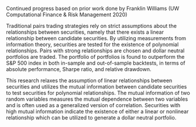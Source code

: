 Continued progress based on prior work done by Franklin Williams (UW Computational Finance & Risk Management 2020)

Traditional pairs trading strategies rely on strict assumptions about the relationships between securities, namely that there exists a linear relationship between candidate securities. By utilizing measurements from information theory, securities are tested for the existence of polynomial relationships. Pairs with strong relationships are chosen and dollar neutral portfolios are traded. The portfolio of portfolios is found to outperform the S&P 500 index in both in-sample and out-of-sample backtests, in terms of absolute performance, Sharpe ratio, and relative drawdown.

This research relaxes the assumption of linear relationships between securities and utilizes the mutual information between candidate securities to test securities for polynomial relationships. The mutual information of two random variables measures the mutual dependence between two variables and is often used as a generalized version of correlation. Securities with high mutual information indicate the existence of either a linear or nonlinear relationship which can be utilized to generate a dollar neutral portfolio.
